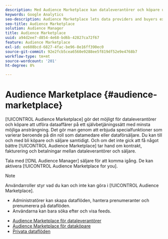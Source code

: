 ```yaml
---
description: Med Audience Marketplace kan dataleverantörer och köpare utföra dataaffärer på ett självbetjäningssätt med minsta möjliga ansträngning. Det gör man genom att erbjuda specialfunktioner som varierar beroende på din roll som datamedare eller dataförsäljare. Du kan till och med bli köpare och säljare samtidigt. Och om detta inte skulle bli bättre tar Audience Marketplace hand om kontrakt, fakturering och betalningar mellan dataproviders och säljare.
keywords: Google Analytics
seo-description: Audience Marketplace lets data providers and buyers execute data deals in a self-service manner with minimum effort. It does this by providing specialized features that vary depending on your role as a data buyer or data seller. In fact, you can even be a buyer and a seller at the same time. And, if this couldn’t get any better, Audience Marketplace takes care of contracts, billing, and payments between data providers and sellers.
seo-title: Audience Marketplace
solution: Audience Manager
title: Audience Marketplace
uuid: a94d2ee7-d854-4e68-bd6b-42827ca72f67
feature: Audience Marketplace
exl-id: ee608bcd-6827-4fac-be96-8e16ff390ec0
source-git-commit: 92e2fcb5cea6560e9288ee5f819df52e9e4768b7
workflow-type: tm+mt
source-wordcount: '201'
ht-degree: 8%

---
```


# Audience Marketplace {#audience-marketplace}

[!UICONTROL Audience Marketplace] gör det möjligt för dataleverantörer och köpare att utföra dataaffärer på ett självbetjäningssätt med minsta möjliga ansträngning. Det gör man genom att erbjuda specialfunktioner som varierar beroende på din roll som datamedare eller dataförsäljare. Du kan till och med bli köpare och säljare samtidigt. Och om det inte gick att få något bättre [!UICONTROL Audience Marketplace] tar hand om kontrakt, fakturering och betalningar mellan dataleverantörer och säljare.

Tala med [!DNL Audience Manager] säljare för att komma igång. De kan aktivera [!UICONTROL Audience Marketplace for you].

>[!NOTE]
>
>Användarroller styr vad du kan och inte kan göra i [!UICONTROL Audience Marketplace].
>
> * Administratörer kan skapa dataflöden, hantera prenumeranter och prenumerera på dataflöden.
> * Användarna kan bara söka efter och visa feeds.


* [Audience Marketplace för dataleverantörer](/help/using/features/audience-marketplace/marketplace-data-providers/marketplace-data-providers.md)
* [Audience Marketplace för dataköpare](/help/using/features/audience-marketplace/marketplace-data-buyers/marketplace-data-buyers.md)
* [Privata dataflöden](/help/using/features/audience-marketplace/marketplace-private-feeds.md)
